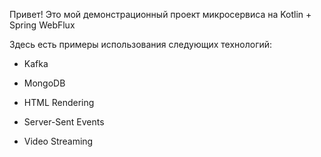 Привет! Это мой демонстрационный проект микросервиса на Kotlin + Spring WebFlux

Здесь есть примеры использования следующих технологий:

- Kafka

- MongoDB

- HTML Rendering

- Server-Sent Events

- Video Streaming